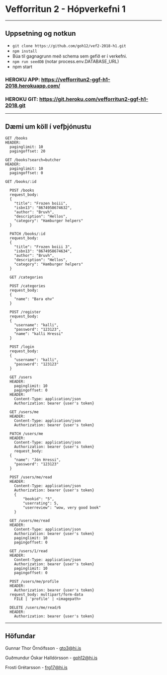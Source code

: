 ﻿# Vefforritun 2 - Hópverkefni 1
---
## Uppsetning og notkun

* `git clone https://github.com/goh12/vef2-2018-h1.git`
* `npm install`
* Búa til gagnagrunn með schema sem gefið er í verkefni.
* `npm run seedDB` (notar process.env.DATABASE_URL)
* npm start


### HEROKU APP: https://vefforritun2-ggf-h1-2018.herokuapp.com/
### HEROKU GIT: https://git.heroku.com/vefforritun2-ggf-h1-2018.git

---
## Dæmi um köll í vefþjónustu
```
GET /books
HEADER:
  paginglimit: 10
  pagingoffset: 20
```
```
GET /books?search=butcher
HEADER:
  paginglimit: 10
  pagingoffset: 0
```

```
GET /books/:id
```

```
  POST /books
  request_body:
  {
    "title": "Frozen boiii",
    "isbn13": "8674958674632",
    "author": "Bruvh",
    "description": "Hellos",
    "category": "Hamburger helpers"
  }
```

```
  PATCH /books/:id
  request_body:
  {
    "title": "Frozen boiii 3",
    "isbn13": "8674958674634",
    "author": "Bruvh",
    "description": "Hellos",
    "category": "Hamburger helpers"
  }
```
```
  GET /categories
```

```
  POST /categories
  request_body:
  {
    "name": "Bara ehv"
  }
```

```
  POST /register
  request_body:
  {
	"username": "kalli",
	"password": "123123",
	"name": "kalli Hressi"
  }
```

```
  POST /login
  request_body:
  {
  	"username": "kalli",
  	"password": "123123"
  }
```

```
  GET /users
  HEADER:
    paginglimit: 10
    pagingoffset: 0
  HEADER:
    Content-Type: application/json
    Authorization: bearer {user's token}
```

```
  GET /users/me
  HEADER:
    Content-Type: application/json
    Authorization: bearer {user's token}
```

```
  PATCH /users/me
  HEADER:
    Content-Type: application/json
    Authorization: bearer {user's token}
    request_body:
  {
  	"name": "Jón Hressi",
  	"password": "123123"
  }
```

```
  POST /users/me/read
  HEADER:
    Content-Type: application/json
    Authorization: bearer {user's token}
    {
    	"bookid": "5",
    	"userrating": 5,
    	"userreview": "wow, very good book"
    }
```

```
  GET /users/me/read
  HEADER:
    Content-Type: application/json
    Authorization: bearer {user's token}
    paginglimit: 10
    pagingoffset: 0
```

```
  GET /users/1/read
  HEADER:
    Content-Type: application/json
    Authorization: bearer {user's token}
    paginglimit: 10
    pagingoffset: 0
```

```
  POST /users/me/profile
  HEADER:
    Authorization: bearer {user's token}
  request_body: multipart/form-data
    FILE | 'profile' | <imagepath>
```

```
  DELETE /users/me/read/6
  HEADER:
    Authorization: bearer {user's token}
```
---
## Höfundar
Gunnar Thor Örnólfsson - gto3@hi.is

Guðmundur Óskar Halldórsson - goh12@hi.is

Frosti Grétarsson - frg17@hi.is
